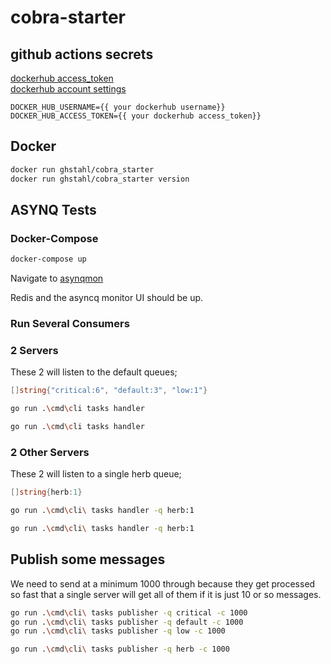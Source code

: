 # cobra-starter

## github actions secrets

[dockerhub access_token](https://hub.docker.com/settings/security)  
[dockerhub account settings](https://hub.docker.com/settings/general)
```env
DOCKER_HUB_USERNAME={{ your dockerhub username}}
DOCKER_HUB_ACCESS_TOKEN={{ your dockerhub access_token}}
```


## Docker

```bash
docker run ghstahl/cobra_starter 
docker run ghstahl/cobra_starter version
```

## ASYNQ Tests

### Docker-Compose

```bash
docker-compose up
```
Navigate to [asynqmon](http://asynqmon.docker.localhost/)  

Redis and the asyncq monitor UI should be up.

### Run Several Consumers

### 2 Servers 

These 2 will listen to the default queues;
```go
[]string{"critical:6", "default:3", "low:1"}
```

```bash
go run .\cmd\cli tasks handler 
```
```bash
go run .\cmd\cli tasks handler 
```

### 2 Other Servers 

These 2 will listen to a single herb queue; 
```go
[]string{herb:1}
```

```bash
go run .\cmd\cli\ tasks handler -q herb:1
```
```bash
go run .\cmd\cli\ tasks handler -q herb:1 
```

## Publish some messages

We need to send at a minimum 1000 through because they get processed so fast that a single server will get all of them if it is just 10 or so messages.  


```bash
go run .\cmd\cli\ tasks publisher -q critical -c 1000
go run .\cmd\cli\ tasks publisher -q default -c 1000
go run .\cmd\cli\ tasks publisher -q low -c 1000
```

```bash
go run .\cmd\cli\ tasks publisher -q herb -c 1000
```

